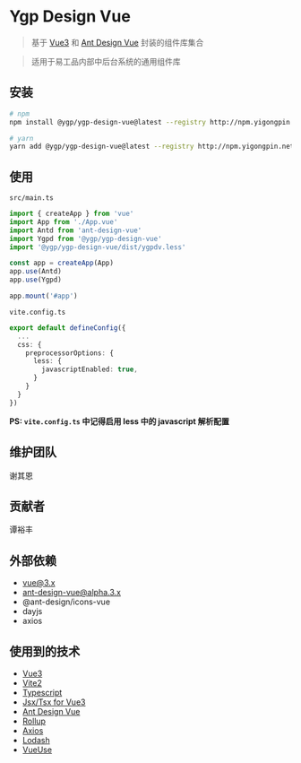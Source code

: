 # Ygp Design Vue

> 基于 [Vue3](https://vue3js.cn/docs/zh/guide/introduction.html) 和 [Ant Design Vue](https://next.antdv.com/docs/vue/introduce-cn/) 封装的组件库集合

> 适用于易工品内部中后台系统的通用组件库

## 安装

```bash
# npm
npm install @ygp/ygp-design-vue@latest --registry http://npm.yigongpin.net/

# yarn
yarn add @ygp/ygp-design-vue@latest --registry http://npm.yigongpin.net/
```

## 使用

<row-start />
<col-start />

`src/main.ts`

```typescript
import { createApp } from 'vue'
import App from './App.vue'
import Antd from 'ant-design-vue'
import Ygpd from '@ygp/ygp-design-vue'
import '@ygp/ygp-design-vue/dist/ygpdv.less'

const app = createApp(App)
app.use(Antd)
app.use(Ygpd)

app.mount('#app')
```

<col-end />
<col-start />

`vite.config.ts`

```typescript
export default defineConfig({
  ...
  css: {
    preprocessorOptions: {
      less: {
        javascriptEnabled: true,
      }
    }
  }
})
```

**PS: `vite.config.ts` 中记得启用 less 中的 javascript 解析配置**

<col-end />
<row-end />

## 维护团队

<y-space>
  <y-tooltip title="陆万全">
    <y-link href="https://gitlab.yigongpin.net/luwanquan" blank>
      <a-avatar size="large" src="https://gitlab.yigongpin.net/uploads/-/system/user/avatar/218/avatar.png?width=50" />
    </y-link>
  </y-tooltip>
  <y-tooltip title="谢其恩">
    <y-link href="https://gitlab.yigongpin.net/xieqien" blank>
      <a-avatar size="large">谢其恩</a-avatar>
    </y-link>
  </y-tooltip>
</y-space>

## 贡献者

<y-space>
  <y-tooltip title="谭裕丰">
    <y-link href="https://gitlab.yigongpin.net/tanyufeng" blank>
      <a-avatar size="large">谭裕丰</a-avatar>
    </y-link>
  </y-tooltip>
</y-space>

## 外部依赖

- vue@3.x
- ant-design-vue@alpha.3.x
- @ant-design/icons-vue
- dayjs
- axios

## 使用到的技术

- [Vue3](https://v3.cn.vuejs.org/)
- [Vite2](https://cn.vitejs.dev/)
- [Typescript](https://www.typescriptlang.org/zh/)
- [Jsx/Tsx for Vue3](https://github.com/vuejs/jsx-next/blob/dev/packages/babel-plugin-jsx/README-zh_CN.md)
- [Ant Design Vue](https://next.antdv.com/)
- [Rollup](https://rollupjs.org/guide/en/)
- [Axios](https://axios-http.com/)
- [Lodash](https://lodash.com/docs/4.17.15)
- [VueUse](https://vueuse.org/)
